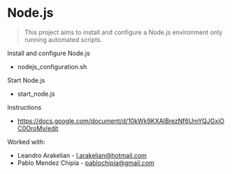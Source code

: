# Node.js

> This project aims to install and configure a Node.js environment only running automated scripts.

Install and configure Node.js       
* nodejs_configuration.sh

Start Node.js
* start_node.js

Instructions
* https://docs.google.com/document/d/10kWk9KXAIBrezNf6UmYQJGxiOC0OroMv/edit

Worked with:
* Leandro Arakelian - l.arakelian@hotmail.com
* Pablo Mendez Chipia - pablochipia@gmail.com